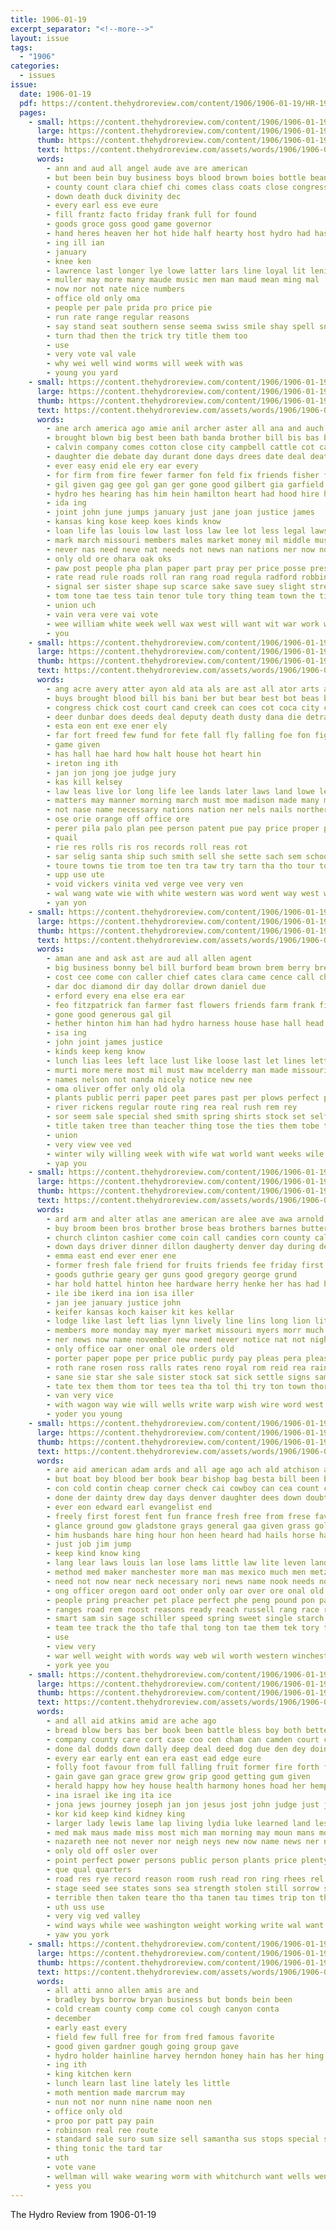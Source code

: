 ```yaml
---
title: 1906-01-19
excerpt_separator: "<!--more-->"
layout: issue
tags:
  - "1906"
categories:
  - issues
issue:
  date: 1906-01-19
  pdf: https://content.thehydroreview.com/content/1906/1906-01-19/HR-1906-01-19.pdf
  pages:
    - small: https://content.thehydroreview.com/content/1906/1906-01-19/small/HR-1906-01-19-01.jpg
      large: https://content.thehydroreview.com/content/1906/1906-01-19/large/HR-1906-01-19-01.jpg
      thumb: https://content.thehydroreview.com/content/1906/1906-01-19/thumbnails/HR-1906-01-19-01.jpg
      text: https://content.thehydroreview.com/assets/words/1906/1906-01-19/HR-1906-01-19-01.txt
      words:
        - ann and aud all angel aude ave are american
        - but been bein buy business boys blood brown boies bottle bean bow bee bob bel
        - county count clara chief chi comes class coats close congress capes cour chap caddo come chan chandler cotta cost captain champion con can
        - down death duck divinity dec
        - every earl ess eve eure
        - fill frantz facto friday frank full for found
        - goods groce goss good game governor
        - hand heres heaven her hot hide half hearty host hydro had has hawthorne
        - ing ill ian
        - january
        - knee ken
        - lawrence last longer lye lowe latter lars line loyal lit lenig
        - muller may more many maude music men man maud mean ming mal
        - now nor not nate nice numbers
        - office old only oma
        - people per pale prida pro price pie
        - run rate range regular reasons
        - say stand seat southern sense seema swiss smile shay spell snay sweet sor staple sour storie sina star see shoe state sien sale such she
        - turn thad then the trick try title them too
        - use
        - very vote val vale
        - why wei well wind worms will week with was
        - young you yard
    - small: https://content.thehydroreview.com/content/1906/1906-01-19/small/HR-1906-01-19-02.jpg
      large: https://content.thehydroreview.com/content/1906/1906-01-19/large/HR-1906-01-19-02.jpg
      thumb: https://content.thehydroreview.com/content/1906/1906-01-19/thumbnails/HR-1906-01-19-02.jpg
      text: https://content.thehydroreview.com/assets/words/1906/1906-01-19/HR-1906-01-19-02.txt
      words:
        - ane arch america ago amie anil archer aster all ana and auch ange are ask akin ani
        - brought blown big best been bath banda brother bill bis bas business below board but bank ben
        - calvin company comes cotton close city campbell cattle cot cal can che car corre chance cannon certain con cutting cupp
        - daughter die debate day durant done days drees date deal death
        - ever easy enid ele ery ear every
        - for firm from fire fewer farmer fon feld fix friends fisher fall favor frisco fail first
        - gil given gag gee gol gan ger gone good gilbert gia garfield going
        - hydro hes hearing has him hein hamilton heart had hood hire hour house her ham holding head home herd held
        - ida ing
        - joint john june jumps january just jane joan justice james
        - kansas king kose keep koes kinds know
        - loan life las louis low last loss law lee lot less legal laws living lope
        - mark march missouri members males market money mil middle must mccall murders matt more mighty men man miss most may
        - never nas need neve nat needs not news nan nations ner now noh new neighbor nurse neck
        - only old ore ohara oak oks
        - paw post people pha plan paper part pray per price posse president pei perkins poll
        - rate read rule roads roll ran rang road regula radford robbin record
        - signal ser sister shape sup scarce sake save suey slight street setting such spector speaker supp said sell sheriff saturday strength shawnee set stand son state sion streets see
        - tom tone tae tess tain tenor tule tory thing team town the tin track toner take tony trom tho thi trace tas tite tool taka tait then than ten thom tor turn them
        - union uch
        - vain vera vere vai vote
        - wee william white week well wax west will want wit war work winter word while wey was with warn weeks washington
        - you
    - small: https://content.thehydroreview.com/content/1906/1906-01-19/small/HR-1906-01-19-03.jpg
      large: https://content.thehydroreview.com/content/1906/1906-01-19/large/HR-1906-01-19-03.jpg
      thumb: https://content.thehydroreview.com/content/1906/1906-01-19/thumbnails/HR-1906-01-19-03.jpg
      text: https://content.thehydroreview.com/assets/words/1906/1906-01-19/HR-1906-01-19-03.txt
      words:
        - ang acre avery atter ayon ald ata als are ast all ator arts and age astle ago agent app
        - buys brought blood bill bis bani ber but bear best bot beas been breeding
        - congress chick cost court cand creek can coes cot coca city choc case cording crate cause company courts coa crock choe
        - deer dunbar does deeds deal deputy death dusty dana die detray due doe
        - esta eon ent exe ener ely
        - far fort freed few fund for fete fall fly falling foe fon fight forty fickle full fait from fies found
        - game given
        - has hall hae hard how halt house hot heart hin
        - ireton ing ith
        - jan jon jong joe judge jury
        - kas kill kelsey
        - law leas live lor long life lee lands later laws land lowe lead
        - matters may manner morning march must moe madison made many money matin mine mae murk
        - not nase name necessary nations nation ner nels nails northern nies now non nate nors
        - ose orie orange off office ore
        - perer pila palo plan pee person patent pue pay price proper police pany piet part persons pon pot par pald pers power
        - quail
        - rie res rolls ris ros records roll reas rot
        - sar selig santa ship such smith sell she sette sach sem schools staten sou sha spate south surplus set states shall seven sed seco stock suit second said sale six sat see
        - toure towns tie trom toe ten tra taw try tarn tha tho tour tor toi tes tary tan tribe tau tree title thu tax tata then the ton
        - upp use ute
        - void vickers vinita ved verge vee very ven
        - wal wang wate wie with white western was word went way west wire will
        - yan yon
    - small: https://content.thehydroreview.com/content/1906/1906-01-19/small/HR-1906-01-19-04.jpg
      large: https://content.thehydroreview.com/content/1906/1906-01-19/large/HR-1906-01-19-04.jpg
      thumb: https://content.thehydroreview.com/content/1906/1906-01-19/thumbnails/HR-1906-01-19-04.jpg
      text: https://content.thehydroreview.com/assets/words/1906/1906-01-19/HR-1906-01-19-04.txt
      words:
        - aman ane and ask ast are aud all allen agent
        - big business bonny bel bill burford beam brown brem berry bread body been box buggy barren better back brew bay brother
        - cost cee come con caller chief cates clara came cence call che chadwick crus col
        - dar doc diamond dir day dollar drown daniel due
        - erford every ena else era ear
        - feo fitzpatrick fan farmer fast flowers friends farm frank fin flesh fear from free fig first for foot force found
        - gone good generous gal gil
        - hether hinton him han had hydro harness house hase hall head hand horse
        - isa ing
        - john joint james justice
        - kinds keep keng know
        - lunch lias lees left lace lust like loose last let lines letter loss leo lout lal
        - murti more mere most mil must maw mcelderry man made missouri men
        - names nelson not nanda nicely notice new nee
        - oma oliver offer only old ola
        - plants public perri paper peet pares past per plows perfect pay price poe peed
        - river rickens regular route ring rea real rush rem rey
        - sor seem sale special shed smith spring shirts stock set self sick saa swift simmons school son sun season stream send sees show state she sear saturday stover sea sorrel short see
        - title taken tree than teacher thing tose the ties them tobe tas tuli toe thie ton
        - union
        - very view vee ved
        - winter wily willing week with wife wat world want weeks wile work welly was wish weatherford will weekly wye
        - yap you
    - small: https://content.thehydroreview.com/content/1906/1906-01-19/small/HR-1906-01-19-05.jpg
      large: https://content.thehydroreview.com/content/1906/1906-01-19/large/HR-1906-01-19-05.jpg
      thumb: https://content.thehydroreview.com/content/1906/1906-01-19/thumbnails/HR-1906-01-19-05.jpg
      text: https://content.thehydroreview.com/assets/words/1906/1906-01-19/HR-1906-01-19-05.txt
      words:
        - ard arm and alter atlas ane american are alee ave awa arnold agent all arbes aid able
        - buy broom been bros brother brose beas brothers barnes butter boyd big blaine bis baie berger back best boston barb burkett blanke bowser bank boroughs but bickell beckett business
        - church clinton cashier come coin call candies corn county calista colo care came cotton city christy check cot cheap cok
        - down days driver dinner dillon daugherty denver day during dear
        - emma east end ever ener ene
        - former fresh fale friend for fruits friends fee friday first famous fine fairly farm frida frank from fayne fail
        - goods guthrie geary ger guns good gregory george grund
        - har hold hattel hinton hee hardware herry henke her has had howling hees hydro house hastings head hater hatcher hunt haw habe heck hay home
        - ile ibe ikerd ina ion isa iller
        - jan jee january justice john
        - keifer kansas koch kaiser kit kes kellar
        - lodge like last left lias lynn lively line lins long lion little lari lynch lacy less lady lew later learn london lane lach low
        - members more monday may myer market missouri myers morr much march mention mover mullen marsh mas mir money mac meals miller must matters mcelderry martin morning man mccool
        - ner news now name november new need never notice nat not night nice nan nied north nil
        - only office oar oner onal ole orders old
        - porter paper pope per price public purdy pay pleas pera pleasant pete poe present poi peden pendel past perfect phe pede pretty pounds phillips prentice president pie place post
        - roth rane rosen ross ralls rates reno royal rom reid rea rain randolph roberts ryan reale reece
        - sane sie star she sale sister stock sat sick settle signs samples sprout scott salary score school store self stand snapp say state sell see sir shafer smith son shown sole samuel
        - tate tex them thom tor tees tea tha tol thi try ton town thorne the table top
        - van very vice
        - with wagon way wie will wells write warp wish wire word west wey wake work was wilson wich winfield weeks want whitmore while wife weight wheat wood
        - yoder you young
    - small: https://content.thehydroreview.com/content/1906/1906-01-19/small/HR-1906-01-19-06.jpg
      large: https://content.thehydroreview.com/content/1906/1906-01-19/large/HR-1906-01-19-06.jpg
      thumb: https://content.thehydroreview.com/content/1906/1906-01-19/thumbnails/HR-1906-01-19-06.jpg
      text: https://content.thehydroreview.com/assets/words/1906/1906-01-19/HR-1906-01-19-06.txt
      words:
        - are aid american adam ards and all age ago ach ald atchison aro ast able
        - but boat boy blood ber book bear bishop bag besta bill been box big buy bis brook brave best
        - con cold contin cheap corner check cai cowboy can cea count carry case campi clerk city call cure charlotte comes cancer company cory chase cant chem
        - done der dainty drew day days denver daughter dees down doubt
        - ever eon edward earl evangelist end
        - freely first forest fent fun france fresh free from frese favorite french fate for fox full
        - glance ground gow gladstone grays general gaa given grass gold gas good
        - him husbands hare hing hour hon heen heard had hails horse hawks health hak how hie hax husband hero her
        - just job jim jump
        - keep kind know king
        - lang lear laws louis lan lose lams little law lite leven land letter luck later last lot loa long
        - method med maker manchester more man mas mexico much men metz must morris may moan mexican mantle market milo mand mean mill
        - need not now near neck necessary nori news name nook needs norman nen noble ner new night
        - ong officer oregon oard oot onder only oar over ore onal old odie
        - people pring preacher pet place perfect phe peng pound pon pay pee pair plan pink pearl pastor poste pier
        - ranges road rem roost reasons ready reach russell rang race rick risk ranks running roots row
        - smart sam sin sage schiller speed spring sweet single starch sou set show such ser sailor stone soon sumption start sat seen sho saw sermon sale sine said sonne save seth special sylva she senator send street say state sell
        - team tee track the tho tafe thal tong ton tae them tek tory teacher thor test take trees thi tako tonic tell tan teal teach tady toto tay
        - use
        - view very
        - war well weight with words way web wil worth western winchester williams widen won welsh will ware wit wool whaler wagon work weeks wooden wai win wise while was willis world wife why watchman william
        - york yee you
    - small: https://content.thehydroreview.com/content/1906/1906-01-19/small/HR-1906-01-19-07.jpg
      large: https://content.thehydroreview.com/content/1906/1906-01-19/large/HR-1906-01-19-07.jpg
      thumb: https://content.thehydroreview.com/content/1906/1906-01-19/thumbnails/HR-1906-01-19-07.jpg
      text: https://content.thehydroreview.com/assets/words/1906/1906-01-19/HR-1906-01-19-07.txt
      words:
        - and all aid atkins amid are ache ago
        - bread blow bers bas ber book been battle bless boy both better but beets brothers bors bodily butter box body back bis bear bor bin buffalo bie boys
        - company county care cort case coo cen cham can camden court carpenter coleman course con came cold cor come child church coffee cause currie corns cream cure character creek change conta cheap certain col caso
        - done dal dodds down dally deep deal deed dog due den dey doing does daily drag day din
        - every ear early ent ean era east ead edge eure
        - folly foot favour from full falling fruit former fire forth fess fund fellows free flowers found foe front fields fand far faith faye flood for fan flake
        - gain gave gan grace grew grow grip good getting gum given
        - herald happy how hey house health harmony hones hoad her hemp homes heard has hen hunts hag had hills him home hold
        - ina israel ike ing ita ice
        - jona jews journey joseph jan jon jesus jost john judge just justo
        - kor kid keep kind kidney king
        - larger lady lewis lame lap living lydia luke learned land lesson little life long loving live lal leon levy lente law love
        - med mak maus made miss most mich man morning may moun mans more much mullen matt manly men mean moral main mark mission mary
        - nazareth nee not never nor neigh neys new now name news ner nething
        - only old off osler over
        - point perfect power persons public person plants price plenty poe powder pure pay payer pain part people pla pies
        - que qual quarters
        - road res rye record reason room rush read ron ring rhees rel rasch rec rochelle ready relle rowe remark reth real regular
        - stage seed see states sons sea strength stolen still sorrow shows service seven school sunday simple spare sugar starch seeds sua salts springfield strange sot star shewell storms southern steady say soun skill sweet schools strong such sean sen small she sturdy sleep six set single shake shown sunshine standing seen senator subject
        - terrible then taken teare tho tha tanen tau times trip ton the tard tell toto till turn talk tater trom toll toward taft than tor teed tack tention them tazewell ted
        - uth uss use
        - very vig ved valley
        - wind ways while wee washington weight working write wal want worst william walker wheat world wild will wil why was wist wit wash well won wide wisdom with walk worthington weeks way wife
        - yaw you york
    - small: https://content.thehydroreview.com/content/1906/1906-01-19/small/HR-1906-01-19-08.jpg
      large: https://content.thehydroreview.com/content/1906/1906-01-19/large/HR-1906-01-19-08.jpg
      thumb: https://content.thehydroreview.com/content/1906/1906-01-19/thumbnails/HR-1906-01-19-08.jpg
      text: https://content.thehydroreview.com/assets/words/1906/1906-01-19/HR-1906-01-19-08.txt
      words:
        - all atti anno allen amis are and
        - bradley bys borrow bryan business but bonds bein been
        - cold cream county comp come col cough canyon conta
        - december
        - early east every
        - field few full free for from fred famous favorite
        - good given gardner gough going group gave
        - hydro holder hainline harvey herndon honey hain has her hing hope
        - ing ith
        - king kitchen kern
        - lunch learn last line lately les little
        - moth mention made marcrum may
        - nun not nor nunn nine name noon nen
        - office only old
        - proo por patt pay pain
        - robinson real ree route
        - standard sale suro sum size sell samantha sus stops special surgeon sam sunday sells snyder sweek suite stacks six
        - thing tonic the tard tar
        - uth
        - vote vane
        - wellman will wake wearing worm with whitchurch want wells went weeks wilson
        - yess you
---
```


The Hydro Review from 1906-01-19

<!--more-->

